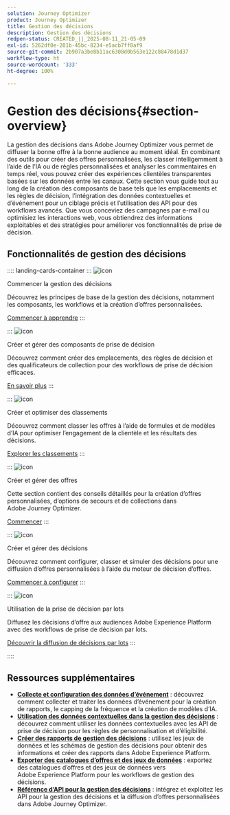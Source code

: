 ```yaml
---
solution: Journey Optimizer
product: Journey Optimizer
title: Gestion des décisions
description: Gestion des décisions
redpen-status: CREATED_||_2025-08-11_21-05-09
exl-id: 5262df0e-201b-45bc-8234-e5acb7ff8af9
source-git-commit: 2b907a3be8b11ac6308d0b563e122c88478d1d37
workflow-type: ht
source-wordcount: '333'
ht-degree: 100%

---
```


# Gestion des décisions{#section-overview}

La gestion des décisions dans Adobe Journey Optimizer vous permet de diffuser la bonne offre à la bonne audience au moment idéal. En combinant des outils pour créer des offres personnalisées, les classer intelligemment à l’aide de l’IA ou de règles personnalisées et analyser les commentaires en temps réel, vous pouvez créer des expériences clientèles transparentes basées sur les données entre les canaux. Cette section vous guide tout au long de la création des composants de base tels que les emplacements et les règles de décision, l’intégration des données contextuelles et d’événement pour un ciblage précis et l’utilisation des API pour des workflows avancés. Que vous conceviez des campagnes par e-mail ou optimisiez les interactions web, vous obtiendrez des informations exploitables et des stratégies pour améliorer vos fonctionnalités de prise de décision.

## Fonctionnalités de gestion des décisions

:::: landing-cards-container
:::
![icon](https://cdn.experienceleague.adobe.com/icons/circle-play.svg?lang=fr)

Commencer la gestion des décisions

Découvrez les principes de base de la gestion des décisions, notamment les composants, les workflows et la création d’offres personnalisées.

[Commencer à apprendre](get-started-decision-landing-page.md)
:::

:::
![icon](https://cdn.experienceleague.adobe.com/icons/puzzle-piece.svg?lang=fr)

Créer et gérer des composants de prise de décision

Découvrez comment créer des emplacements, des règles de décision et des qualificateurs de collection pour des workflows de prise de décision efficaces.

[En savoir plus](create-components-landing-page.md)
:::

:::
![icon](https://cdn.experienceleague.adobe.com/icons/bullseye.svg?lang=fr)

Créer et optimiser des classements

Découvrez comment classer les offres à l’aide de formules et de modèles d’IA pour optimiser l’engagement de la clientèle et les résultats des décisions.

[Explorer les classements](rankings-landing-page.md)
:::

:::
![icon](https://cdn.experienceleague.adobe.com/icons/list-check.svg?lang=fr)

Créer et gérer des offres

Cette section contient des conseils détaillés pour la création d’offres personnalisées, d’options de secours et de collections dans Adobe Journey Optimizer.

[Commencer](managing-offers-in-the-offer-library-landing-page.md)
:::

:::
![icon](https://cdn.experienceleague.adobe.com/icons/gear.svg?lang=fr)

Créer et gérer des décisions

Découvrez comment configurer, classer et simuler des décisions pour une diffusion d’offres personnalisées à l’aide du moteur de décision d’offres.

[Commencer à configurer](create-manage-activities-landing-page.md)
:::

:::
![icon](https://cdn.experienceleague.adobe.com/icons/screwdriver-wrench.svg?lang=fr)

Utilisation de la prise de décision par lots

Diffusez les décisions d’offre aux audiences Adobe Experience Platform avec des workflows de prise de décision par lots.

[Découvrir la diffusion de décisions par lots](../using/offers/batch-delivery.md)
:::

::::


## Ressources supplémentaires

- **[Collecte et configuration des données d’événement](collect-event-data-landing-page.md)** : découvrez comment collecter et traiter les données d’événement pour la création de rapports, le capping de la fréquence et la création de modèles d’IA.
- **[Utilisation des données contextuelles dans la gestion des décisions](context-data-landing-page.md)** : découvrez comment utiliser les données contextuelles avec les API de prise de décision pour les règles de personnalisation et d’éligibilité.
- **[Créer des rapports de gestion des décisions](create-reports-landing-page.md)** : utilisez les jeux de données et les schémas de gestion des décisions pour obtenir des informations et créer des rapports dans Adobe Experience Platform.
- **[Exporter des catalogues d’offres et des jeux de données](export-catalog-landing-page.md)** : exportez des catalogues d’offres et des jeux de données vers Adobe Experience Platform pour les workflows de gestion des décisions.
- **[Référence d’API pour la gestion des décisions](api-reference-landing-page.md)** : intégrez et exploitez les API pour la gestion des décisions et la diffusion d’offres personnalisées dans Adobe Journey Optimizer.
